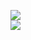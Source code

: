 [![](https://img.shields.io/badge/Made%20With-Github%20Spray-lightgrey.svg?style=for-the-badge&logo=github)](https://github.com/Annihil/github-spray#14801)  
[![](https://i.imgur.com/2DrTn0Z.gif)](https://github.com/Annihil/github-spray)